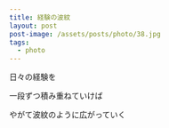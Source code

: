 ```yaml
---
title: 経験の波紋
layout: post
post-image: /assets/posts/photo/38.jpg
tags:
  - photo
---
```


日々の経験を

一段ずつ積み重ねていけば

やがて波紋のように広がっていく